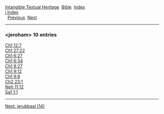 [Intangible Textual Heritage](../../index)  [Bible](../index) 
[Index](index)   
[j Index](_j_)  
  [Previous](c06203)  [Next](c06205) 

------------------------------------------------------------------------

### &lt;jeroham&gt; 10 entries

[Ch1 12:7](../kjv/ch1012.htm#007)  
[Ch1 27:22](../kjv/ch1027.htm#022)  
[Ch1 6:27](../kjv/ch1006.htm#027)  
[Ch1 6:34](../kjv/ch1006.htm#034)  
[Ch1 8:27](../kjv/ch1008.htm#027)  
[Ch1 9:12](../kjv/ch1009.htm#012)  
[Ch1 9:8](../kjv/ch1009.htm#008)  
[Ch2 23:1](../kjv/ch2023.htm#001)  
[Neh 11:12](../kjv/neh011.htm#012)  
[Sa1 1:1](../kjv/sa1001.htm#001)  

------------------------------------------------------------------------

[Next: jerubbaal (14)](c06205)
